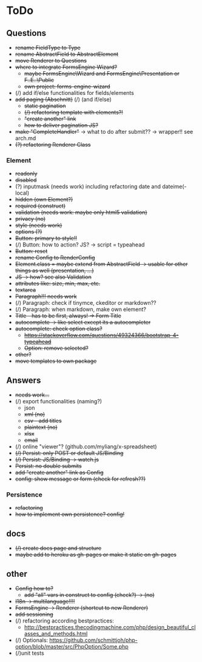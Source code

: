 # ToDo

## Questions

* ~~rename FieldType to Type~~
* ~~rename AbstractField to AbstractElement~~
* ~~move Renderer to Questions~~
* ~~where to integrate FormsEngine Wizard?~~
    * ~~maybe FormsEngine\Wizard and FormsEngine\Presentation or F..E..\Public~~
    * ~~own project: forms-engine-wizard~~
* (/) add if/else functionalities for fields/elements
* ~~add paging (Abschnitt)~~ (/)  (and if/else)
  * ~~static pagination~~
  * ~~(/) refactoring template with elements?!~~
  * ~~"create another" link~~
  * ~~how to deliver pagination JS?~~
* ~~make "CompleteHandler"~~ -> what to do after submit?? -> wrapper!! see arch.md
* ~~(?) refactoring Renderer Class~~

### Element

* ~~readonly~~
* ~~disabled~~
* (?) inputmask (needs work) including refactoring date and dateime(-local)
* ~~hidden (own Element?)~~
* ~~required (construct)~~
* ~~validation (needs work: maybe only html5 validation)~~
* ~~privacy (no)~~
* ~~style (needs work)~~
* ~~options (?)~~
* ~~Button: primary to style!!~~
* (/) Button: how to action? JS? -> script = typeahead
* ~~Button: reset~~
* ~~rename Config to RenderConfig~~
* ~~Element.class = maybe extend from AbstractField -> usable for other things as well (presentation, ...)~~
* ~~JS -> how? see also Validation~~
* ~~attributes like: size, min, max, etc.~~
* ~~textarea~~
* ~~Paragraph!!! needs work~~
* (/) Paragraph: check if tinymce, ckeditor or markdown??
* (/) Paragraph: when markdown, make own element?
* ~~Title - has to be first, always! -> Form Title~~
* ~~autocomplete -> like select except its a autocompleter~~
* ~~autocomplete: check option class?~~
  * ~~https://stackoverflow.com/questions/49324366/bootstrap-4-typeahead~~
  * ~~Option: remove selected?~~
* ~~other?~~
* ~~move templates to own package~~

## Answers

* ~~needs work...~~
* (/) export functionalities (naming?)
    * json
    * ~~xml (no)~~
    * ~~csv - add titles~~
    * ~~plaintext (no)~~
    * ~~xlsx~~
    * ~~email~~
* (/) online "viewer"? (github.com/myliang/x-spreadsheet)
* ~~(/) Persist: only POST or default JS/Binding~~
* ~~(/) Persist: JS/Binding -> watch.js~~
* ~~Persist: no double submits~~
* ~~add "create another" link as Config~~
* ~~config: show message or form (check for refresh??)~~

### Persistence

* ~~refactoring~~
* ~~how to implement own persistence? config!~~

## docs

* ~~(/) create docs page and structure~~
* ~~maybe add to heroku as gh-pages or make it static on gh-pages~~

## other

* ~~Config how to?~~
  * ~~add "all" vars in construct to config (check?) -> (no)~~
* ~~I18n -> multilanguage!!!!~~
* ~~FormsEngine -> Renderer (shortcut to new Renderer)~~
* ~~add sessioning~~
* (/) refactoring according bestpractices:
  * http://bestpractices.thecodingmachine.com/php/design_beautiful_classes_and_methods.html
* (/) Optionals: https://github.com/schmittjoh/php-option/blob/master/src/PhpOption/Some.php
* (/)unit tests
